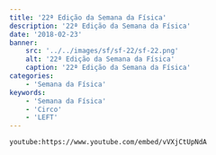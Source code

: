 ```yaml
---
title: '22ª Edição da Semana da Física'
description: '22ª Edição da Semana da Física'
date: '2018-02-23'
banner:
    src: '../../images/sf/sf-22/sf-22.png'
    alt: '22ª Edição da Semana da Física'
    caption: '22ª Edição da Semana da Física'
categories:
    - 'Semana da Física'
keywords:
    - 'Semana da Física'
    - 'Circo'
    - 'LEFT'
---
```


`youtube:https://www.youtube.com/embed/vVXjCtUpNdA`
